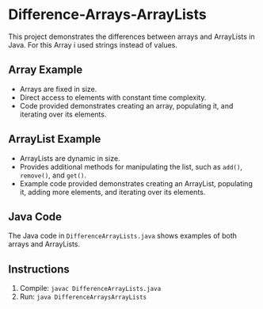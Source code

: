 # Difference-Arrays-ArrayLists

This project demonstrates the differences between arrays and ArrayLists in Java. For this Array i used strings instead of values.

## Array Example

- Arrays are fixed in size.
- Direct access to elements with constant time complexity.
- Code provided demonstrates creating an array, populating it, and iterating over its elements.

## ArrayList Example

- ArrayLists are dynamic in size.
- Provides additional methods for manipulating the list, such as `add()`, `remove()`, and `get()`.
- Example code provided demonstrates creating an ArrayList, populating it, adding more elements, and iterating over its elements.

## Java Code

The Java code in `DifferenceArrayLists.java` shows examples of both arrays and ArrayLists.

## Instructions

1. Compile: `javac DifferenceArrayLists.java`
2. Run: `java DifferenceArraysArrayLists`
